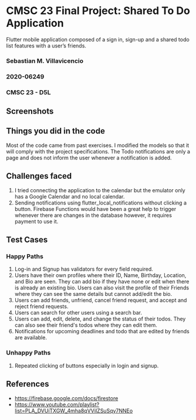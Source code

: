 # CMSC 23 Final Project: Shared To Do Application
Flutter mobile application composed of a sign in, sign-up and a shared todo list features with a user’s friends. 

### Sebastian M. Villavicencio
### 2020-06249
### CMSC 23 - D5L

## Screenshots


## Things you did in the code
Most of the code came from past exercises. I modified the models so that it will comply with the project specifications. The Todo notifications are only a page and does not inform the user whenever a notification is added. 

## Challenges faced
1. I tried connecting the application to the calendar but the emulator only has a Google Calendar and no local calendar.
2. Sending notifications using flutter_local_notifications without clicking a button. Firebase Functions would have been a great help to trigger whenever there are changes in the database however, it requires payment to use it.

## Test Cases
### Happy Paths
1. Log-in and Signup has validators for every field required.
2. Users have their own profiles where their ID, Name, Birthday, Location, and Bio are seen. They can add bio if they have none or edit when there is already an existing bio. Users can also visit the profile of their Friends where they can see the same details but cannot add/edit the bio.
3. Users can add friends, unfriend, cancel friend request, and accept and reject friend requests.
4. Users can search for other users using a search bar.
5. Users can add, edit, delete, and change the status of their todos. They can also see their friend's todos where they can edit them.
6. Notifications for upcoming deadlines and todo that are edited by friends are available.

### Unhappy Paths
1. Repeated clicking of buttons especially in login and signup.

## References
- https://firebase.google.com/docs/firestore
- https://www.youtube.com/playlist?list=PLA_DVUiTXGW_4mha8qVViIZSuSqy7NNEo